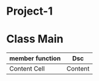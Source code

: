 # Project-1

# Class Main
member function | Dsc |
| --------------| ---- |
| Content Cell  | Content |
